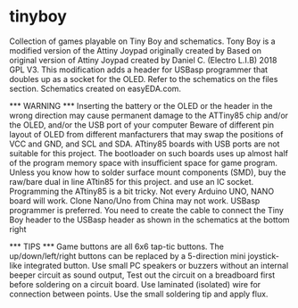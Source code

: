 # tinyboy
Collection of games playable on Tiny Boy and schematics. Tony Boy is a modified version of the Attiny Joypad originally created by Based on original version of Attiny Joypad  created by Daniel C. (Electro L.I.B) 2018 GPL V3. This modification  adds a header for USBasp programmer that doubles up as a socket for the OLED. Refer to the schematics on the files section. Schematics created on easyEDA.com.

*** WARNING ***
Inserting the battery or the OLED or the header in the wrong direction may cause permanent damage to the ATTiny85 chip and/or the OLED, and/or the USB port of your computer
Beware of different pin layout of OLED from different manfacturers that may swap the positions of VCC and GND, and SCL and SDA.
ATtiny85 boards with USB ports are not suitable for this project. The bootloader on such boards uses up almost half of the program memory space with insufficient space for game program.
Unless you know how to solder surface mount components (SMD), buy the raw/bare dual in line ATtin85 for this project. and use an IC socket. 
Programming the ATtiny85 is a bit tricky. Not every Arduino UNO, NANO board will work. Clone Nano/Uno from China may not work.
USBasp programmer is preferred. You need to create the cable to connect the Tiny Boy header to the USBasp header as shown in the schematics at the bottom  right
 
*** TIPS ***
Game buttons are all 6x6 tap-tic buttons. The up/down/left/right buttons can be replaced by a 5-direction mini joystick-like integrated button.
Use small PC speakers or  buzzers without an internal beeper circuit as sound output,
Test out the circuit on a breadboard first before soldering on a circuit board.
Use laminated (isolated) wire for connection between points. Use the small soldering tip and apply flux.
